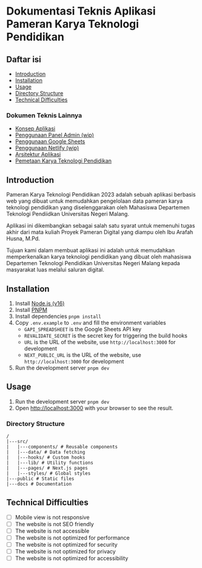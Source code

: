 # Dokumentasi Teknis Aplikasi Pameran Karya Teknologi Pendidikan

## Daftar isi

- [Introduction](#introduction)
- [Installation](#installation)
- [Usage](#usage)
- [Directory Structure](#directory-structure)
- [Technical Difficulties](#technical-difficulties)

### Dokumen Teknis Lainnya

- [Konsep Aplikasi](/docs/concept.md)
- [Penggunaan Panel Admin (wip)](/docs/adminpanel.md)
- [Penggunaan Google Sheets](/docs/google-sheets.md)
- [Penggunaan Netlify (wip)](/docs/Netlify.md)
- [Arsitektur Aplikasi](/docs/architecture.md)
- [Pemetaan Karya Teknologi Pendidikan](/docs/mapping.md)

## Introduction

Pameran Karya Teknologi Pendidikan 2023 adalah sebuah aplikasi berbasis web yang dibuat untuk memudahkan pengelolaan data pameran karya teknologi pendidikan yang diselenggarakan oleh Mahasiswa Departemen Teknologi Pendiidkan Universitas Negeri Malang.

Aplikasi ini dikembangkan sebagai salah satu syarat untuk memenuhi tugas akhir dari mata kuliah Proyek Pameran Digital yang diampu oleh Ibu Arafah Husna, M.Pd.

Tujuan kami dalam membuat aplikasi ini adalah untuk memudahkan memperkenalkan karya teknologi pendidikan yang dibuat oleh mahasiswa Departemen Teknologi Pendidikan Universitas Negeri Malang kepada masyarakat luas melalui saluran digital.

## Installation

1. Install [Node.js (v16)](https://nodejs.org/en/download/)
2. Install [PNPM](https://pnpm.io/installation)
3. Install dependencies `pnpm install`
4. Copy `.env.example` to `.env` and fill the environment variables
   - `GAPI_SPREADSHEET` is the Google Sheets API key
   - `REVALIDATE_SECRET` is the secret key for triggering the build hooks
   - `URL` is the URL of the website, use `http://localhost:3000` for development
   - `NEXT_PUBLIC_URL` is the URL of the website, use `http://localhost:3000` for development
5. Run the development server `pnpm dev`

## Usage

1. Run the development server `pnpm dev`
2. Open [http://localhost:3000](http://localhost:3000) with your browser to see the result.

### Directory Structure

```text
/
|---src/
|   |---components/ # Reusable components
|   |---data/ # Data fetching
|   |---hooks/ # Custom hooks
|   |---lib/ # Utility functions
|   |---pages/ # Next.js pages
|   |---styles/ # Global styles
|---public # Static files
|---docs # Documentation
```

## Technical Difficulties

- [ ] Mobile view is not responsive
- [ ] The website is not SEO friendly
- [ ] The website is not accessible
- [ ] The website is not optimized for performance
- [ ] The website is not optimized for security
- [ ] The website is not optimized for privacy
- [ ] The website is not optimized for accessibility
